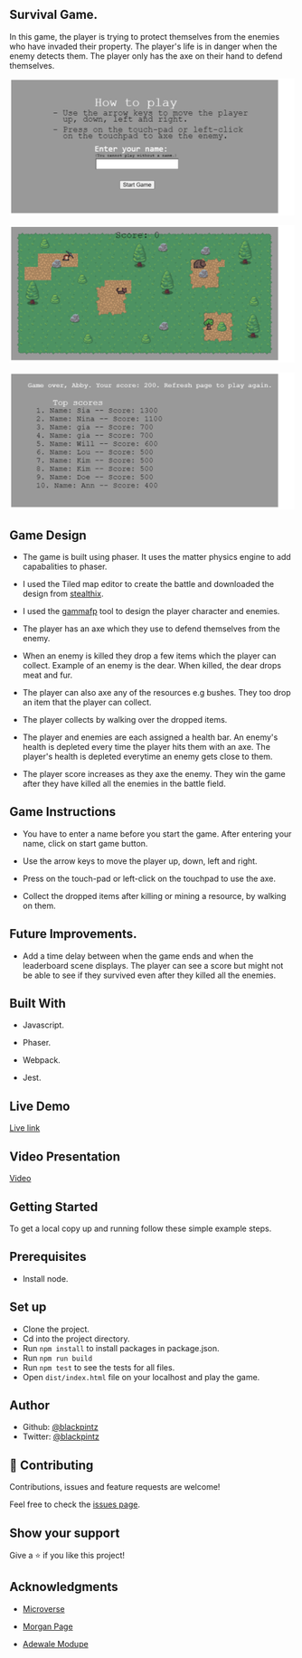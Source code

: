 ## Survival Game.

 In this game, the player is trying to protect themselves from the enemies who have invaded their property. The player's life is in danger when the enemy detects them. The player only has the axe on their hand to defend themselves.

![screenshot](./assets/screenshots/frontPage.png)

![screenshot](./assets/screenshots/battlePage.png)

![screenshot](./assets/screenshots/leaderboardPage.png)


## Game Design

- The game is built using phaser. It uses the matter physics engine to add capabalities to phaser.

- I used the Tiled map editor to create the battle and downloaded the design from [stealthix](https://stealthix.itch.io/rpg-nature-tileset?download).

- I used the [gammafp](https://gammafp.com/tools/) tool to design the player character and enemies.

- The player has an axe which they use to defend themselves from the enemy.

- When an enemy is killed they drop a few items which the player can collect. Example of an enemy is the dear. When killed, the dear drops meat and fur.

- The player can also axe any of the resources e.g bushes. They too drop an item that the player can collect.

- The player collects by walking over the dropped items.

- The player and enemies are each assigned a health bar. An enemy's health is depleted every time the player hits them with an axe. The player's health is depleted everytime an enemy gets close to them.

- The player score increases as they axe the enemy. They win the game after they have killed all the enemies in the battle field.


## Game Instructions

- You have to enter a name before you start the game. After entering your name, click on start game button.

- Use the arrow keys to move the player up, down, left and right.

- Press on the touch-pad or left-click on the touchpad to use the axe.

- Collect the dropped items after killing or mining a resource, by walking on them.


## Future Improvements.

- Add a time delay between when the game ends and when the leaderboard scene displays. The player can see a score but might not be able to see if they survived even after they killed all the enemies.


## Built With

- Javascript.

- Phaser.

- Webpack.

- Jest.

## Live Demo

[Live link](https://admiring-bardeen-d49487.netlify.app/)

## Video Presentation

[Video](https://www.loom.com/share/da18f6320f47404b9a53706fea9ca294)

## Getting Started

To get a local copy up and running follow these simple example steps.

## Prerequisites

- Install node.

## Set up

- Clone the project.
- Cd into the project directory.
- Run ```npm install``` to install packages in package.json.
- Run ```npm run build```
- Run ```npm test``` to see the tests for all files.
- Open ```dist/index.html``` file on your localhost and play the game.



## Author

- Github: [@blackpintz](https://github.com/blackpintz)
- Twitter: [@blackpintz](https://twitter.com/blackpintz)


## 🤝 Contributing

Contributions, issues and feature requests are welcome!

Feel free to check the [issues page](https://github.com/blackpintz/RPG-game/issues).

## Show your support

Give a ⭐️ if you like this project!

## Acknowledgments

- [Microverse](https://www.microverse.org/)

- [Morgan Page](https://www.morganpage.tech/)

- [Adewale Modupe](https://github.com/Eshy10/)







